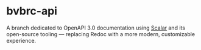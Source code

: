 # bvbrc-api

A branch dedicated to OpenAPI 3.0 documentation using [Scalar](https://scalar.com) and its open-source tooling — replacing Redoc with a more modern, customizable experience.
